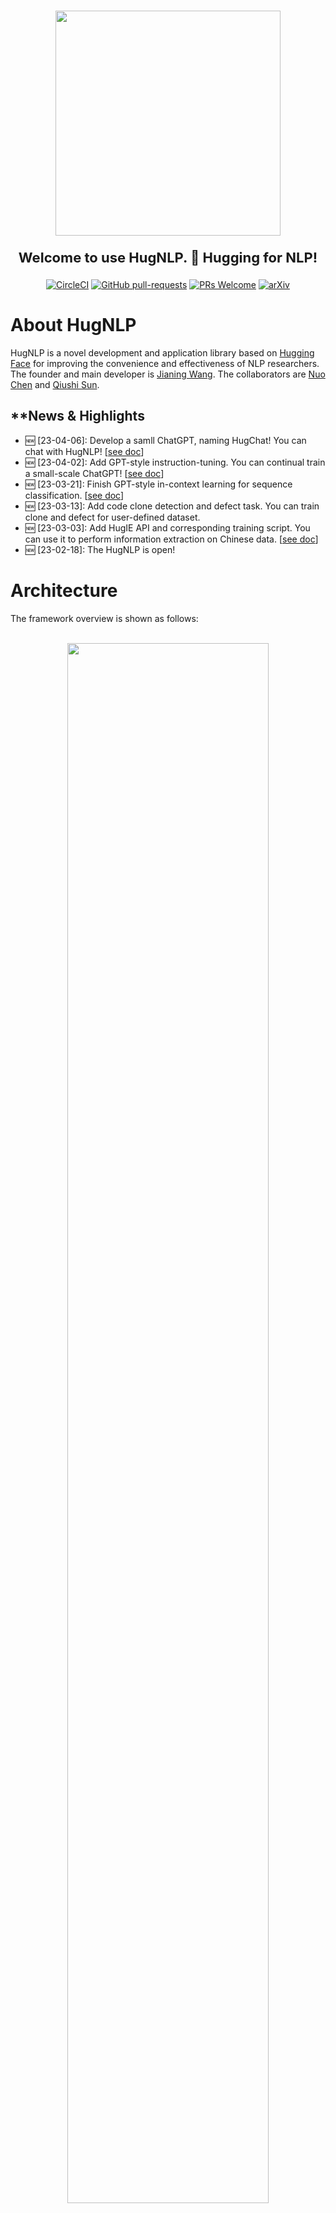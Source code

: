 <p align="center">
    <br>
    <img src="images/logo.png" width="360"/>
    <br>
</p>

<p align="center" style="font-size:22px;"> <b> Welcome to use HugNLP. 🤗 Hugging for NLP! </b>
</p>

<div align="center">

[![CircleCI](https://dl.circleci.com/status-badge/img/gh/wjn1996/HugNLP/tree/main.svg?style=svg)](https://dl.circleci.com/status-badge/redirect/gh/wjn1996/HugNLP/tree/main)
[![GitHub pull-requests](https://img.shields.io/github/issues-pr/wjn1996/HugNLP.svg)](https://github.com/wjn1996/HugNLP/pull/)
[![PRs Welcome](https://img.shields.io/badge/PRs-welcome-brightgreen.svg?style=flat-square)](http://makeapullrequest.com)
[![arXiv](https://img.shields.io/badge/arXiv-2302.14286-b31b1b.svg)](https://arxiv.org/abs/2302.14286)

</div>

# About HugNLP

HugNLP is a novel development and application library based on [Hugging Face](https://huggingface.co/) for improving the convenience and effectiveness of NLP researchers. The founder and main developer is [Jianing Wang](https://wjn1996.github.io/). The collaborators are [Nuo Chen](https://github.com/nchen909) and [Qiushi Sun](https://github.com/QiushiSun).


## **News & Highlights

- 🆕 [23-04-06]: Develop a samll ChatGPT, naming HugChat! You can chat with HugNLP! [[see doc](./documents/instruction_prompting/generative_instruction_tuning.md)]
- 🆕 [23-04-02]: Add GPT-style instruction-tuning. You can continual train a small-scale ChatGPT! [[see doc](./documents/instruction_prompting/generative_instruction_tuning.md)]
- 🆕 [23-03-21]: Finish GPT-style in-context learning for sequence classification. [[see doc](./documents/instruction_prompting/incontext_learning_for_cls.md)]
- 🆕 [23-03-13]: Add code clone detection and defect task. You can train clone and defect for user-defined dataset.
- 🆕 [23-03-03]: Add HugIE API and corresponding training script. You can use it to perform information extraction on Chinese data. [[see doc](./documents/information_extraction/HugIE.md)]
- 🆕 [23-02-18]: The HugNLP is open!


# Architecture

The framework overview is shown as follows:

<p align="center">
    <br>
    <img src="images/overview.png" width="80%"/>
    <br>
<p>

### Models

In HugNLP, we provide some popular transformer-based models as backbones, such as BERT, RoBERTa, GPT-2, etc. We also release our pre-built KP-PLM, a novel knowledge-enhanced pre-training paradigm to inject factual knowledge and can be easily used for arbitrary PLMs.
Apart from basic PLMs, we also implement some task-specific models, involving sequence classification, matching, labeling, span extraction, multi-choice, and text generation.
Notably, we develop standard fine-tuning (based on CLS Head and prompt-tuning models that enable PLM tuning on classification tasks.
For few-shot learning settings, HugNLP provides a prototypical network in both few-shot text classification and named entity recognition (NER).

In addition, we also incorporate some plug-and-play utils in HugNLP.

1. Parameter Freezing. If we want to perform parameter-efficient learning, which aims to freeze some parameters in PLMs to improve the training efficiency, we can set the configure `use_freezing` and freeze the backbone. A use case is shown in Code.
2. Uncertainty Estimation aims to calculate the model certainty when in semi-supervised learning.
3. We also design Prediction Calibration, which can be used to further improve the accuracy by calibrating the distribution and alleviating the semantics bias problem.

### Processors

Processors aim to load the dataset and process the task examples in a pipeline containing sentence tokenization, sampling, and tensor generation.
Specifically, users can directly obtain the data through `load_dataset`, which can directly download it from the Internet or load it from the local disk.
For different tasks, users should define a task-specific data collator, which aims to transform the original examples into model input tensor features.

### Applications

It provides rich modules for users to build real-world applications and products by selecting among an array of settings from Models and Processors.

# Core Capacities

We provide some core capacities to support the NLP downstream applications.

### Knowledge-enhanced Pre-trained Language Model

Conventional pre-training methods lack factual knowledge.
To deal with this issue, we present KP-PLM with a novel knowledge prompting paradigm for knowledge-enhanced pre-training.
Specifically, we construct a knowledge sub-graph for each input text by recognizing entities and aligning with the knowledge base and decompose this sub-graph into multiple relation paths, which can be directly transformed into language prompts.

### Prompt-based Fine-tuning

Prompt-based fine-tuning aims to reuse the pre-training objective (e.g., Masked Language Modeling, Causal Language Modeling) and utilizes a well-designed template and verbalizer to make predictions, which has achieved great success in low-resource settings.
We integrate some novel approaches into HugNLP, such as PET, P-tuning, etc.

### Instruction Tuning & In-Context Learning

Instruction-tuning and in-context learning enable few/zero-shot learning without parameter update, which aims to concatenate the task-aware instructions or example-based demonstrations to prompt GPT-style PLMs to generate reliable responses.
So, all the NLP tasks can be unified into the same format and can substantially improve the models" generalization.
Inspired by this idea, we extend it into other two paradigms:

1. extractive-style paradigm: we unify various NLP tasks into span extraction, which is the same as extractive question answering.
2. inference-style paradigm: all the tasks can be viewed as natural language inference to match the relations between inputs and outputs.
3. generative-style paradigm: we unify all the tasks into generative format, and train the causal models based on instruction-tuning, in-context learning or chain-of-thought.

### Self-training with Uncertainty Estimation

Self-training can address the labeled data scarcity issue by leveraging the large-scale unlabeled data in addition to labeled data, which is one of the mature paradigms in semi-supervised learning.
However, the standard self-training may generate too much noise, inevitably degrading the model performance due to confirmation bias.
Thus, we present uncertainty-aware self-training. Specifically, we train a teacher model on few-shot labeled data, and then use Monte Carlo (MC) dropout technique in Bayesian neural network (BNN) to approximate the model certainty, and judiciously select the examples that have a higher model certainty of the teacher.

### Parameter-Efficient Learning

To improve the training efficiency of HugNLP, we also implement parameter-efficient learning, which aims to freeze some parameters in the backbone so that we only tune a few parameters during model training.
We develop some novel parameter-efficient learning approaches, such as Prefix-tuning, Adapter-tuning, BitFit and LoRA, etc.

# Installation

> git clone https://github.com/wjn1996/HugNLP.git
>
> cd HugNLP
>
> python3 setup.py install

At present, the project is still being developed and improved, and there may be some `bugs` in use, please understand. We also look forward to your being able to ask issues or committing some valuable pull requests.


# Pre-built Applications Overview

We demonstrate all pre-built applications in HugNLP. You can choose one application to use HugNLP. You can also click the link to see the details document.

| **Applications** | **Runing Tasks** | **Task Notes** | **PLM Models** | **Documents** |
| --- | --- | --- | --- | --- |
| **Default Application** | run_seq_cls.sh | **Goal**: Standard **Fine-tuning** or **Prompt-tuning** for sequence classification on user-defined dataset. <br> **Path**: applications/default_applications | BERT, RoBERTa, DeBERTa | [click](./documents/default_tasks/default_sequence_classification.md) |
|  | run_seq_labeling.sh | **Goal**: Standard **Fine-tuning** for sequence labeling on user-defined dataset. <br> **Path**: applications/default_applications | BERT, RoBERTa, ALBERT |   |
| **Pre-training** | run_pretrain_mlm.sh | **Goal**: Pre-training via **Masked Language Modeling** (MLM). <br> **Path**: applications/pretraining/ | BERT, RoBERTa | [click](./documents/pretraining/Masked%20LM%20for%20Continual%20Pre-training.md) |
|  | run_pretrain_casual_lm.sh | **Goal**: Pre-training via **Causal Language Modeling** (CLM). <br> **Path**: applications/pretraining | BERT, RoBERTa | [click](./documents/pretraining/Causal%20LM%20for%20Continual%20Pre-training.md) |
| **GLUE Benchmark** | run_glue.sh | **Goal**: Standard **Fine-tuning** or **Prompt-tuning** for GLUE classification tasks. <br> **Path**: applications/benchmark/glue | BERT, RoBERTa, DeBERTa |  |
|  | run_causal_incontext_glue.sh | **Goal**: **In-context learning** for GLUE classification tasks. <br> **Path**: applications/benchmark/glue | GPT-2 |  |
| **CLUE Benchmark** | clue_finetune_dev.sh | **Goal**: Standard **Fine-tuning** and **Prompt-tuning** for CLUE classification task。 <br> **Path**: applications/benchmark/clue | BERT, RoBERTa, DeBERTa |  |
|  | run_clue_cmrc.sh | **Goal**: Standard **Fine-tuning** for CLUE CMRC2018 task. <br> **Path**: applications/benchmark/cluemrc | BERT, RoBERTa, DeBERTa |  |
|  | run_clue_c3.sh | **Goal**: Standard **Fine-tuning** for CLUE C3 task. <br> **Path**: applications/benchmark/cluemrc | BERT, RoBERTa, DeBERTa |  |
|  | run_clue_chid.sh | **Goal**: Standard **Fine-tuning** for CLUE CHID task. <br> **Path**: applications/benchmark/cluemrc | BERT, RoBERTa, DeBERTa |  |
| **Instruction-Prompting** | run_causal_instruction.sh | **Goal**: **Cross-task training** via generative Instruction-tuning based on causal PLM. <font color='red'>**You can use it to train a small ChatGPT**</font>. <br> **Path**: applications/instruction_prompting/instruction_tuning | GPT2 | [click](./documents/instruction_prompting/generative_instruction_tuning.md) |
|  | run_zh_extract_instruction.sh | **Goal**: **Cross-task training** via extractive Instruction-tuning based on Global Pointer model. <br> **Path**: applications/instruction_prompting/chinese_instruction | BERT, RoBERTa, DeBERTa | [click](./documents/instruction_prompting/instruction_tuning.md) |
|  | run_causal_incontext_cls.sh | **Goal**: **In-context learning** for user-defined classification tasks. <br> **Path**: applications/instruction_prompting/incontext_learning | GPT-2 | [click](./documents/instruction_prompting/incontext_learning_for_cls.md) |
| **Information Extraction** | run_extractive_unified_ie.sh | **Goal**: **HugIE**: training a unified chinese information extraction via extractive instruction-tuning. <br> **Path**: applications/information_extraction/HugIE | BERT, RoBERTa, DeBERTa | [click](./documents/information_extraction/HugIE.md) |
|  | api_test.py | **Goal**: HugIE: API test. <br> **Path**: applications/information_extraction/HugIE | - | [click](./documents/information_extraction/HugIE.md) |
|  | run_fewnerd.sh | **Goal**: **Prototypical learning** for named entity recognition, including SpanProto, TokenProto <br> **Path**: applications/information_extraction/fewshot_ner | BERT |  |
| **Code NLU** | run_clone_cls.sh | **Goal**: Standard **Fine-tuning** for code clone classification task. <br> **Path**: applications/code/code_clone | CodeBERT, CodeT5, GraphCodeBERT, PLBART |  |
|  | run_defect_cls.sh | **Goal**: Standard **Fine-tuning** for code defect classification task. <br> **Path**: applications/code/code_defect | CodeBERT, CodeT5, GraphCodeBERT, PLBART |  |

More details of the pre-built applications and settings with the designed models and processors can be found in [HugNLP Documents](./documents/README.md).

# Quick Use

Here we provide an example to show you to quick use HugNLP.
If you want to perform a classification task on user-defined dataset, you can prepare three json files (```train.json```, ```dev.json```, ```test.json```) on a directory. And you can run the script file
> bash ./application/default_applications/run_seq_cls.sh

Before the experiment, you must define the following parameters in the script file ```run_seq_cls.sh```.
- --model_name_or_path: the pre-trained model name or path. e.g. bert-base-uncased
- --data_path: the path of the dataset (including ```train.json```, ```dev.json``` and ```test.json```), e.g. ```./datasets/data_example/cls/```.
- --user_defined: you must define label_names if there is not exist a ```label_names.txt```.

If you want to use prompt-based fine-tuning, you can add the following parameters:
- --use_prompt_for_cls
- ---task_type: one of ```masked_prompt_cls```, ```masked_prompt_prefix_cls```,```masked_prompt_ptuning_cls```, ```masked_prompt_adapter_cls```.

You also should add ```template.json``` and ```label_words_mapping.json```.

If you wang to use parameter-efficient learning, you can add the following parameter:
- --use_freezing

The example of ```run_seq_cls.sh``` is:

```bash
path=chinese-macbert-base
MODEL_TYPE=bert
data_path=/wjn/frameworks/HugNLP/datasets/data_example/cls
TASK_TYPE=head_cls
len=196
bz=4
epoch=10
eval_step=50
wr_step=10
lr=1e-05

export CUDA_VISIBLE_DEVICES=0,1
python3 -m torch.distributed.launch --nproc_per_node=2 --master_port=6014 hugnlp_runner.py \
--model_name_or_path=$path \
--data_dir=$data_path \
--output_dir=./outputs/default/sequence_classification\
--seed=42 \
--exp_name=default-cls \
--max_seq_length=$len \
--max_eval_seq_length=$len \
--do_train \
--do_eval \
--do_predict \
--per_device_train_batch_size=$bz \
--per_device_eval_batch_size=4 \
--gradient_accumulation_steps=1 \
--evaluation_strategy=steps \
--learning_rate=$lr \
--num_train_epochs=$epoch \
--logging_steps=100000000 \
--eval_steps=$eval_step \
--save_steps=$eval_step \
--save_total_limit=1 \
--warmup_steps=$wr_step \
--load_best_model_at_end \
--report_to=none \
--task_name=default_cls \
--task_type=$TASK_TYPE \
--model_type=$MODEL_TYPE \
--metric_for_best_model=acc \
--pad_to_max_length=True \
--remove_unused_columns=False \
--overwrite_output_dir \
--fp16 \
--label_names=labels \
--keep_predict_labels \
--user_defined="label_names=entailment,neutral,contradiction"
```

# Quick Develop

This section is for developer.
HugNLP is easy to use and develop. We draw a workflow in the following figure to show how to develop a new running task.

<p align="center">
    <br>
    <img src="images/workflow.png" width="90%"/>
    <br>
</p>
It consists of five main steps, including library installation, data preparation, processor selection or design, model selection or design, and application design.
This illustrates that HugNLP can simplify the implementation of complex NLP models and tasks.

# Demo API Example

Here, we show an example of the pre-built API application: **HugIE: Towards Chinese Unified Information Extraction via Extractive MRC and Instruction-tuning**.



### Introduction:

Information Extraction (IE) aims to extract structure knowledge from un-structure text. The structure knowledge is formed as a triple ""(head_entity, relation, tail_entity)"". IE consists of two main tasks:

- Named Entity Recognition (NER) aims to extract all entity mentions of one type.
- Relation Extraction (RE). It has two kinds of goal, the first aims to classify the relation between two entities, and the second aims to predict the tail entity when given one head entity and the corresponding relation.

### Solutions:

- We unify the tasks of NER and RE into the paradigm of extractive question answering (i.e., machine reading comprehension).
- We design task-specific instruction and language prompts for NER and RE.

> For the NER task:
>
> - instruction: "找到文章中所有【{entity_type}】类型的实体？文章：【{passage_text}】"
>
> For the RE task:
>
> - instruction: "找到文章中【{head_entity}】的【{relation}】？文章：【{passage_text}】"

- During the training, we utilize Global Pointer with Chinese-Macbert as the basic model.；

### Usage:

Our model is saved in Hugging Face: [https://huggingface.co/wjn1996/wjn1996-hugnlp-hugie-large-zh](https://huggingface.co/wjn1996/wjn1996-hugnlp-hugie-large-zh).

Quick use HugIE for Chinese information extraction：

```python
from applications.information_extraction.HugIE.api_test import HugIEAPI
model_type = "bert"
hugie_model_name_or_path = "wjn1996/wjn1996-hugnlp-hugie-large-zh"
hugie = HugIEAPI("bert", hugie_model_name_or_path)
text = "央广网北京2月23日消息 据中国地震台网正式测定，2月23日8时37分在塔吉克斯坦发生7.2级地震，震源深度10公里，震中位于北纬37.98度，东经73.29度，距我国边境线最近约82公里，地震造成新疆喀什等地震感强烈。"

entity = "塔吉克斯坦地震"
relation = "震源位置"
predictions, topk_predictions = hugie.request(text, entity, relation=relation)
print("entity:{}, relation:{}".format(entity, relation))
print("predictions:\n{}".format(predictions))
print("topk_predictions:\n{}".format(predictions))
print("\n\n")

"""
# 事件信息输出结果：
entity:塔吉克斯坦地震, relation:震源位置
predictions:
{0: ["10公里", "距我国边境线最近约82公里", "北纬37.98度，东经73.29度", "北纬37.98度，东经73.29度，距我国边境线最近约82公里"]}
topk_predictions:
{0: [{"answer": "10公里", "prob": 0.9895901083946228, "pos": [(80, 84)]}, {"answer": "距我国边境线最近约82公里", "prob": 0.8584909439086914, "pos": [(107, 120)]}, {"answer": "北纬37.98度，东经73.29度", "prob": 0.7202121615409851, "pos": [(89, 106)]}, {"answer": "北纬37.98度，东经73.29度，距我国边境线最近约82公里", "prob": 0.11628123372793198, "pos": [(89, 120)]}]}
"""

entity = "塔吉克斯坦地震"
relation = "时间"
predictions, topk_predictions = hugie.request(text, entity, relation=relation)
print("entity:{}, relation:{}".format(entity, relation))
print("predictions:\n{}".format(predictions))
print("topk_predictions:\n{}".format(predictions))
print("\n\n")

"""
# 事件信息输出结果：
entity:塔吉克斯坦地震, relation:时间
predictions:
{0: ["2月23日8时37分"]}
topk_predictions:
{0: [{"answer": "2月23日8时37分", "prob": 0.9999995231628418, "pos": [(49, 59)]}]}
"""
```

# Contact

You can contact the author `Jianing Wang` from github.
The interaction group in QQ or dingding will come soon.

# Cite Me

If you find this repository helpful, feel free to cite our paper:

```latex
@misc{wang2023hugnlp,
  doi       = {10.48550/ARXIV.2302.14286},
  url       = {https://arxiv.org/abs/2302.14286},
  author    = {Jianing Wang, Nuo Chen, Qiushi Sun, Wenkang Huang, Chengyu Wang, Ming Gao},
  title     = {HugNLP: A Unified and Comprehensive Library for Natural Language Processing},
  year      = {2023}
}
```

# References

1. Jianing Wang, Wenkang Huang, Minghui Qiu, Qiuhui Shi, Hongbin Wang, Xiang Li, Ming Gao:
Knowledge Prompting in Pre-trained Language Model for Natural Language Understanding. EMNLP 2022: 3164-3177
2. Chengyu Wang, Jianing Wang, Minghui Qiu, Jun Huang, Ming Gao: TransPrompt: Towards an Automatic Transferable Prompting Framework for Few-shot Text Classification. EMNLP 2021: 2792-2802
3. Jianing Wang, Chengyu Wang, Jun Huang, Ming Gao, Aoying Zhou: Uncertainty-aware Self-training for Low-resource Neural Sequence Labeling. AAAI 2023.

# Acknowledgement

We thank to the Platform of AI (PAI) in Alibaba Group to support our work. The friend framework is [EasyNLP](https://github.com/alibaba/EasyNLP). We also thank all the developers that contribute to our work!
